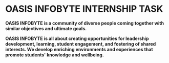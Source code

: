 # OASIS  INFOBYTE INTERNSHIP TASK

**OASIS INFOBYTE is a community of diverse people coming together with similar objectives and ultimate goals.** 


**OASIS INFOBYTE is all about creating opportunities for leadership development, learning, student engagement, and fostering of shared interests. We develop enriching environments and experiences that promote students' knowledge and wellbeing.**


